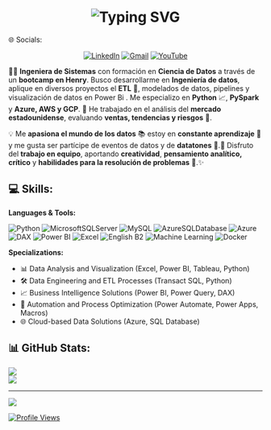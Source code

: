 <!-- Header -->
<div align="center">
    <h1>
      <strong>
          <img src="https://readme-typing-svg.herokuapp.com?font=Fira+Code&weight=900&size=25&pause=1000&color=3F8114&vCenter=true&width=625&height=55&lines=Hola%2C+Soy+Elizabeth%2C+Ingeniera+de+Datos." alt="Typing SVG" />
      </strong>
    </h1>
</div>
🌐 Socials:

<div align="center">
  
[![LinkedIn](https://img.shields.io/badge/LinkedIn-%230077B5.svg?style=for-the-badge&logo=linkedin&logoColor=white)](https://www.linkedin.com/in/elizabeth-flores-huaman%C3%AD-46031b238/) 
[![Gmail](https://img.shields.io/badge/Gmail-%23D14836.svg?style=for-the-badge&logo=gmail&logoColor=white)](mailto:Elizabeth02fh@gmail.com) 
[![YouTube](https://img.shields.io/badge/YouTube-%23FF0000.svg?style=for-the-badge&logo=youtube&logoColor=white)](https://www.youtube.com/@elizabeth0214)  

</div>

👩‍💻 **Ingeniera de Sistemas** con formación en **Ciencia de Datos** a través de un **bootcamp en Henry**. Busco desarrollarme en **Ingeniería de datos**, aplique en diversos proyectos el **ETL** 🔄, modelados de datos, pipelines y visualización de datos en Power Bi . Me especializo en **Python** 📈, **PySpark** y **Azure, AWS y GCP**. 📌 He trabajado en el análisis del **mercado estadounidense**, evaluando **ventas, tendencias y riesgos** 💼.  

💡 Me **apasiona el mundo de los datos** 📚 estoy en **constante aprendizaje** 📖 y me gusta ser partícipe de eventos de datos y de **datatones** 🚀.🤝 Disfruto del **trabajo en equipo**, aportando **creatividad**, **pensamiento analítico, crítico** y **habilidades para la resolución de problemas** 🧩.✨

## 💻 Skills:
**Languages & Tools:**

![Python](https://img.shields.io/badge/Python-3670A0?style=for-the-badge&logo=python&logoColor=ffdd54) ![MicrosoftSQLServer](https://img.shields.io/badge/Microsoft%20SQL%20Server-CC2927?style=for-the-badge&logo=microsoft%20sql%20server&logoColor=white) ![MySQL](https://img.shields.io/badge/MySQL-005C84?style=for-the-badge&logo=mysql&logoColor=white) ![AzureSQLDatabase](https://img.shields.io/badge/Azure%20SQL%20Database-0078D4?style=for-the-badge&logo=microsoft%20azure&logoColor=white) ![Azure](https://img.shields.io/badge/Azure-0089D6?style=for-the-badge&logo=microsoft-azure&logoColor=white) ![DAX](https://img.shields.io/badge/DAX-%23F2C811.svg?style=for-the-badge&logo=Power%20BI&logoColor=black) ![Power BI](https://img.shields.io/badge/Power_BI-%23F2C811.svg?style=for-the-badge&logo=Power%20BI&logoColor=white) ![Excel](https://img.shields.io/badge/Excel-217346?style=for-the-badge&logo=Microsoft-Excel&logoColor=white) ![English B2](https://img.shields.io/badge/English-B2-blue?style=for-the-badge&logo=google-translate&logoColor=white) ![Machine Learning](https://img.shields.io/badge/Machine%20Learning-FF6F00?style=for-the-badge&logo=TensorFlow&logoColor=white) ![Docker](https://img.shields.io/badge/Docker-2496ED?style=for-the-badge&logo=Docker&logoColor=white)  

**Specializations:**
- 📊 Data Analysis and Visualization (Excel, Power BI, Tableau, Python)
- 🛠 Data Engineering and ETL Processes (Transact SQL, Python)
- 📈 Business Intelligence Solutions (Power BI, Power Query, DAX)
- 🔄 Automation and Process Optimization (Power Automate, Power Apps, Macros)
- 🌐 Cloud-based Data Solutions (Azure, SQL Database)

## 📊 GitHub Stats:
![](https://github-readme-stats.vercel.app/api?username=Elizabeth02fh&theme=synthwave&hide_border=false&include_all_commits=true&count_private=true)<br/>
![](https://github-readme-stats.vercel.app/api/top-langs/?username=Elizabeth02fh&theme=synthwave&hide_border=false&include_all_commits=true&count_private=true&layout=compact)

---
[![](https://visitcount.itsvg.in/api?id=Elizabeth02fh&icon=0&color=0)](https://visitcount.itsvg.in)

[![Profile Views](https://visitcount.itsvg.in/api?id=Elizabeth02fh&label=Profile%20Views&color=6&icon=5)](https://visitcount.itsvg.in)


